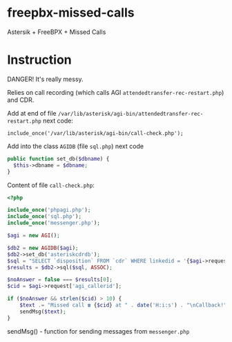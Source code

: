 # freepbx-missed-calls
Astersik + FreeBPX + Missed Calls

# Instruction
DANGER! It's really messy.

Relies on call recording (which calls AGI `attendedtransfer-rec-restart.php`) and CDR.

Add at end of file `/var/lib/asterisk/agi-bin/attendedtransfer-rec-restart.php` next code:

`include_once('/var/lib/asterisk/agi-bin/call-check.php');`

Add into the class `AGIDB` (file `sql.php`) next code
```php
public function set_db($dbname) {
  $this->dbname = $dbname;
}
```

Content of file `call-check.php`:
```php
<?php

include_once('phpagi.php');
include_once('sql.php');
include_once('messenger.php');

$agi = new AGI();

$db2 = new AGIDB($agi);
$db2->set_db('asteriskcdrdb');
$sql = "SELECT `disposition` FROM `cdr` WHERE linkedid = '{$agi->request['agi_uniqueid']}' AND `src` = '{$agi->request['agi_callerid']}' and `lastapp` = 'Dial' AND `disposition` = 'ANSWERED';";
$results = $db2->sql($sql, ASSOC);

$noAnswer = false === $results[0];
$cid = $agi->request['agi_callerid'];

if ($noAnswer && strlen($cid) > 10) {
	$text .= "Missed call ☎️ {$cid} at " . date('H:i:s') . "\nCallback!";
	sendMsg($text);
}
```

sendMsg() - function for sending messages from `messenger.php`

